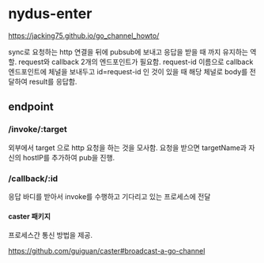 # nydus-enter

https://jacking75.github.io/go_channel_howto/

sync로 요청하는 http 연결을 뒤에 pubsub에 보내고 응답을 받을 때 까지 유지하는 역할.
request와 callback 2개의 엔드포인트가 필요함.
request-id 이름으로 callback 엔드포인트에 체널을 보내두고 id=request-id 인 것이 있을 때 해당 체널로 body를 전달하여 result를 응답함.

## endpoint
### /invoke/:target

외부에서 target 으로 http 요청을 하는 것을 모사함.
요청을 받으면 targetName과 자신의 hostIP를 추가하여 pub을 진행.

### /callback/:id

응답 바디를 받아서 invoke를 수행하고 기다리고 있는 프로세스에 전달

#### caster 패키지

프로세스간 통신 방법을 제공.

https://github.com/guiguan/caster#broadcast-a-go-channel
